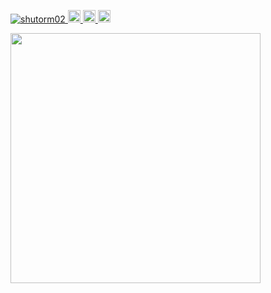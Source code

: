 <p align="left">
  <a href="https://github.com/shutorm02/shutorm02/">
    <img src="https://komarev.com/ghpvc/?username=shutorm02" alt="shutorm02" />
  </a>
  <a href="https://github.com/shutorm02">
    <img height="20" src="https://img.shields.io/github/followers/shutorm02?label=follow&logo=github&style=flat" />
  </a>
  <a href="http://qiita.com/shutooorm02">
    <img height="20" src="https://qiita-badge.apiapi.app/s/shutooorm02/posts.svg" />
  </a>
  <a href="http://qiita.com/shutooorm02">
    <img height="20" src="https://qiita-badge.apiapi.app/s/shutooorm02/contributions.svg" />
  </a>
</p>
<img width=400 src="https://github-readme-stats.vercel.app/api?username=shutorm02&show_icons=true&theme=dracula">
